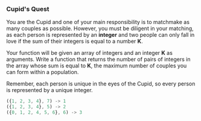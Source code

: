 ### Cupid's Quest
You are the Cupid and one of your main responsibility is to matchmake as many couples as possible.
However, you must be diligent in your matching, as each person is represented by an __integer__ and two people can only 
fall in love if the sum of their integers is equal to a number __K__. 
 
Your function will be given an array of integers and an integer __K__ as arguments. Write a function that returns 
the number of pairs of integers in the array whose sum is equal to __K__, the maximum number of couples you can form 
within a population.  

Remember, each person is unique in the eyes of the Cupid, so every person is represented by a unique integer.

```javascript
({1, 2, 3, 4}, 7) -> 1
({1, 2, 3, 4}, 5) -> 2
({0, 1, 2, 4, 5, 6}, 6) -> 3
```